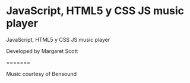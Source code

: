 # JavaScript, HTML5 y CSS JS music player
 JavaScript, HTML5 y CSS JS music player


Developed by Margaret Scott

=======

Music courtesy of Bensound

